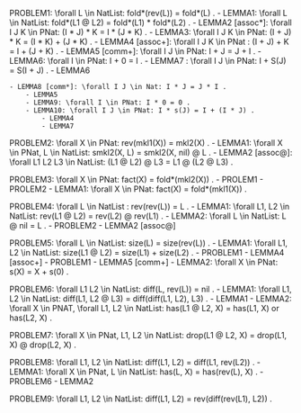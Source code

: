 PROBLEM1: \forall L \in NatList: fold*(rev(L)) = fold*(L) .
    - LEMMA1: \forall L \in NatList: fold*(L1 @ L2) = fold*(L1) * fold*(L2) .
        - LEMMA2 [assoc*]: \forall I J K \in PNat: (I * J) * K = I * (J * K) .
            - LEMMA3: \forall I J K \in PNat: (I + J) * K = (I * K) + (J * K) .
                - LEMMA4 [assoc+]: \forall I J K \in PNat : (I + J) + K = I + (J + K) .
                - LEMMA5 [comm+]: \forall I J \in PNat: I + J = J + I .
                    - LEMMA6: \forall I \in PNat: I + 0 = I .
                    - LEMMA7 : \forall I J \in PNat: I + S(J) = S(I + J) .
                        - LEMMA6

    - LEMMA8 [comm*]: \forall I J \in Nat: I * J = J * I .
        - LEMMA5
        - LEMMA9: \forall I \in PNat: I * 0 = 0 .
        - LEMMA10: \forall I J \in PNat: I * s(J) = I + (I * J) .
            - LEMMA4
            - LEMMA7


PROBLEM2: \forall X \in PNat: rev(mkl1(X)) = mkl2(X) .
    - LEMMA1: \forall X \in PNat, L \in NatList: smkl2(X, L) = smkl2(X, nil) @ L .
        - LEMMA2 [assoc@]: \forall L1 L2 L3 \in NatList: (L1 @ L2) @ L3 = L1 @ (L2 @ L3) . 


PROBLEM3: \forall X \in PNat: fact(X) = fold*(mkl2(X)) .
    - PROLEM1
    - PROLEM2
    - LEMMA1: \forall X \in PNat: fact(X) = fold*(mkl1(X)) .

PROBLEM4: \forall L \in NatList : rev(rev(L)) = L .
    - LEMMA1: \forall L1, L2 \in NatList: rev(L1 @ L2) = rev(L2) @ rev(L1) .
        - LEMMA2: \forall L \in NatList: L @ nil = L .
        - PROBLEM2 - LEMMA2 [assoc@]

PROBLEM5: \forall L \in NatList: size(L) = size(rev(L)) .
    - LEMMA1: \forall L1, L2 \in NatList: size(L1 @ L2) = size(L1) + size(L2) .
        - PROBLEM1 - LEMMA4 [assoc+]
        - PROBLEM1 - LEMMA5 [comm+]
    - LEMMA2: \forall X \in PNat: s(X) = X + s(0) .

PROBLEM6: \forall L1 L2 \in NatList: diff(L, rev(L)) = nil .
    - LEMMA1: \forall L1, L2 \in NatList: diff(L1, L2 @ L3) = diff(diff(L1, L2), L3) .
        - LEMMA1
    - LEMMA2: \forall X \in PNAT, \forall L1, L2 \in NatList: has(L1 @ L2, X) = has(L1, X) or has(L2, X) .    

PROBLEM7: \forall X \in PNat, L1, L2 \in NatList: drop(L1 @ L2, X) = drop(L1, X) @ drop(L2, X) .

PROBLEM8: \forall L1, L2 \in NatList: diff(L1, L2) = diff(L1, rev(L2)) .
    - LEMMA1: \forall X \in PNat, L \in NatList: has(L, X) = has(rev(L), X) .
        - PROBLEM6 - LEMMA2

PROBLEM9: \forall L1, L2 \in NatList: diff(L1, L2) = rev(diff(rev(L1), L2)) .

<!--
PROBLEM7: \forall L1 L2 \in NatList : min(L1 @ L2) = min(min(L1) @ min(L2)) .

PROBLEM8: \forall L1 L2 \in NatList : max(L1 @ L2) = max(max(L1) @ max(L2)) .

PROBLEM10: \forall L1 L2 \in NatList : diff(L1, L2) = diff(L2, L1) . -->